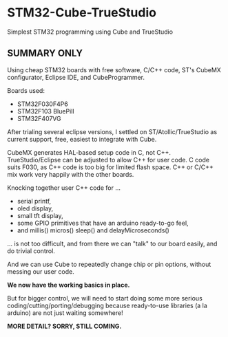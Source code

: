 # STM32-Cube-TrueStudio
Simplest STM32 programming using Cube and TrueStudio


## SUMMARY ONLY

Using cheap STM32 boards with free software, C/C++ code, ST's CubeMX configurator, Eclipse IDE, and CubeProgrammer.

Boards used:
 - STM32F030F4P6
 - STM32F103 BluePill
 - STM32F407VG
 
After trialing several eclipse versions, I settled on ST/Atollic/TrueStudio as current support, free, easiest to integrate with Cube.

CubeMX generates HAL-based setup code in C, not C++. TrueStudio/Eclipse can be adjusted to allow C++ for user code.
C code suits F030, as C++ code is too big for limited flash space.
C++ or C/C++ mix work very happily with the other boards.

Knocking together user C++ code for ...

 - serial printf, 
 - oled display, 
 - small tft display, 
 - some GPIO primitives that have an arduino ready-to-go feel, 
 - and millis() micros() sleep() and delayMicroseconds()
 
... is not too difficult, and from there we can "talk" to our board easily, and do trivial control. 

And we can use Cube to repeatedly change chip or pin options, without messing our user code.
 
**We now have the working basics in place.** 

But for bigger control, we will need to start doing some more serious coding/cutting/porting/debugging because ready-to-use libraries (a la arduino) are not just waiting somewhere!
 
**MORE DETAIL?  SORRY, STILL COMING.**
